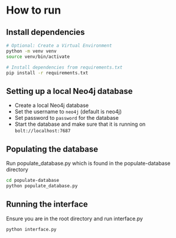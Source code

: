 # How to run

## Install dependencies

```bash
# Optional: Create a Virtual Environment
python -m venv venv
source venv/bin/activate

# Install dependencies from requirements.txt
pip install -r requirements.txt
```

## Setting up a local Neo4j database

- Create a local Neo4j database
- Set the username to <code>neo4j</code> (default is neo4j)
- Set password to <code>password</code> for the database
- Start the database and make sure that it is running on <code>bolt://localhost:7687</code>

## Populating the database

Run populate_database.py which is found in the populate-database directory

```bash
cd populate-database
python populate_database.py
```

## Running the interface

Ensure you are in the root directory and run interface.py

```bash
python interface.py
```
